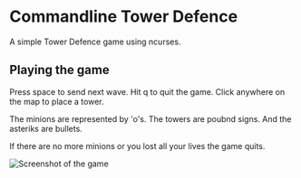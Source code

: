 Commandline Tower Defence
=========================
A simple Tower Defence game using ncurses.

Playing the game
----------------
Press space to send next wave. Hit q to quit the game. 
Click anywhere on the map to place a tower.

The minions are represented by 'o's. The towers are poubnd signs. 
And the asteriks are bullets.

If there are no more minions or you lost all your lives the game 
quits.

![Screenshot of the game](http://lh5.ggpht.com/_4ADYQhSkXYA/TJOPoEBlJRI/AAAAAAAAABg/_HT7gpoauHk/s800/Screenshot.png "Screenshot")
